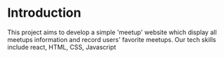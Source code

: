 # Introduction
This project aims to develop a simple 'meetup' website which display all meetups information and record users' favorite meetups.
Our tech skills include react, HTML, CSS, Javascript 
